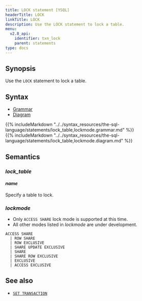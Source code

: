 ```yaml
---
title: LOCK statement [YSQL]
headerTitle: LOCK
linkTitle: LOCK
description: Use the LOCK statement to lock a table.
menu:
  v2.8_api:
    identifier: txn_lock
    parent: statements
type: docs
---
```


## Synopsis

Use the `LOCK` statement to lock a table.

## Syntax

<ul class="nav nav-tabs nav-tabs-yb">
  <li >
    <a href="#grammar" class="nav-link active" id="grammar-tab" data-toggle="tab" role="tab" aria-controls="grammar" aria-selected="true">
      <i class="fa-solid fa-file-lines" aria-hidden="true"></i>
      Grammar
    </a>
  </li>
  <li>
    <a href="#diagram" class="nav-link" id="diagram-tab" data-toggle="tab" role="tab" aria-controls="diagram" aria-selected="false">
      <i class="fa-solid fa-diagram-project" aria-hidden="true"></i>
      Diagram
    </a>
  </li>
</ul>

<div class="tab-content">
  <div id="grammar" class="tab-pane fade show active" role="tabpanel" aria-labelledby="grammar-tab">
  {{% includeMarkdown "../../syntax_resources/the-sql-language/statements/lock_table,lockmode.grammar.md" %}}
  </div>
  <div id="diagram" class="tab-pane fade" role="tabpanel" aria-labelledby="diagram-tab">
  {{% includeMarkdown "../../syntax_resources/the-sql-language/statements/lock_table,lockmode.diagram.md" %}}
  </div>
</div>

## Semantics

### *lock_table*

#### *name*

Specify a table to lock.

### *lockmode*

- Only `ACCESS SHARE` lock mode is supported at this time.
- All other modes listed in *lockmode* are under development.

```
ACCESS SHARE
  | ROW SHARE
  | ROW EXCLUSIVE
  | SHARE UPDATE EXCLUSIVE
  | SHARE
  | SHARE ROW EXCLUSIVE
  | EXCLUSIVE
  | ACCESS EXCLUSIVE
```

## See also

- [`SET TRANSACTION`](../txn_set)
